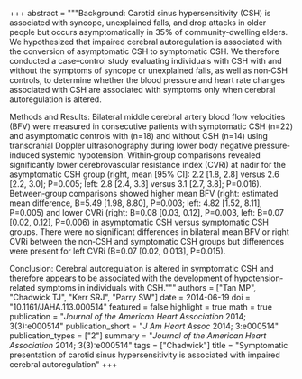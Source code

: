 +++
abstract = """Background: Carotid sinus hypersensitivity (CSH) is associated with syncope, unexplained falls, and drop attacks in older people but occurs asymptomatically in 35% of community‐dwelling elders. We hypothesized that impaired cerebral autoregulation is associated with the conversion of asymptomatic CSH to symptomatic CSH. We therefore conducted a case–control study evaluating individuals with CSH with and without the symptoms of syncope or unexplained falls, as well as non‐CSH controls, to determine whether the blood pressure and heart rate changes associated with CSH are associated with symptoms only when cerebral autoregulation is altered.

Methods and Results: Bilateral middle cerebral artery blood flow velocities (BFV) were measured in consecutive patients with symptomatic CSH (n=22) and asymptomatic controls with (n=18) and without CSH (n=14) using transcranial Doppler ultrasonography during lower body negative pressure‐induced systemic hypotension. Within‐group comparisons revealed significantly lower cerebrovascular resistance index (CVRi) at nadir for the asymptomatic CSH group (right, mean [95% CI]: 2.2 [1.8, 2.8] versus 2.6 [2.2, 3.0]; P=0.005; left: 2.8 [2.4, 3.3] versus 3.1 [2.7, 3.8]; P=0.016). Between‐group comparisons showed higher mean BFV (right: estimated mean difference, B=5.49 [1.98, 8.80], P=0.003; left: 4.82 [1.52, 8.11], P=0.005) and lower CVRi (right: B=0.08 [0.03, 0.12], P=0.003, left: B=0.07 [0.02, 0.12], P=0.006) in asymptomatic CSH versus symptomatic CSH groups. There were no significant differences in bilateral mean BFV or right CVRi between the non‐CSH and symptomatic CSH groups but differences were present for left CVRi (B=0.07 [0.02, 0.013], P=0.015).

Conclusion: Cerebral autoregulation is altered in symptomatic CSH and therefore appears to be associated with the development of hypotension‐related symptoms in individuals with CSH."""
authors = ["Tan MP", "Chadwick TJ", "Kerr SRJ", "Parry SW"]
date = 2014-06-19
doi = "10.1161/JAHA.113.000514"
featured = false
highlight = true
math = true
publication = "*Journal of the American Heart Association* 2014; 3(3):e000514"
publication_short = "*J Am Heart Assoc* 2014; 3:e000514"
publication_types = ["2"]
summary = "*Journal of the American Heart Association* 2014; 3(3):e000514"
tags = ["Chadwick"]
title = "Symptomatic presentation of carotid sinus hypersensitivity is associated with impaired cerebral autoregulation"
+++
